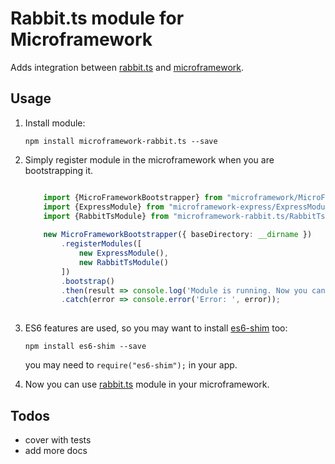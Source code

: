 # Rabbit.ts module for Microframework

Adds integration between [rabbit.ts](http://github.com/pleerock/rabbit.ts) and
[microframework](https://github.com/pleerock/microframework).

## Usage

1. Install module:

    `npm install microframework-rabbit.ts --save`

2. Simply register module in the microframework when you are bootstrapping it.
    
    ```typescript
    
        import {MicroFrameworkBootstrapper} from "microframework/MicroFrameworkBootstrapper";
        import {ExpressModule} from "microframework-express/ExpressModule";
        import {RabbitTsModule} from "microframework-rabbit.ts/RabbitTsModule";
        
        new MicroFrameworkBootstrapper({ baseDirectory: __dirname })
            .registerModules([
                new ExpressModule(),
                new RabbitTsModule()
            ])
            .bootstrap()
            .then(result => console.log('Module is running. Now you can use rabbit.ts and rabbit.js tools'))
            .catch(error => console.error('Error: ', error));
            
    ```

3. ES6 features are used, so you may want to install [es6-shim](https://github.com/paulmillr/es6-shim) too:

    `npm install es6-shim --save`

    you may need to `require("es6-shim");` in your app.

4. Now you can use [rabbit.ts](https://github.com/pleerock/rabbit.ts) module in your microframework.

## Todos

* cover with tests
* add more docs